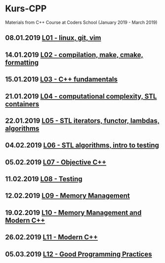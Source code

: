 # Kurs-CPP
Materials from C++ Course at Coders School (January 2019 - March 2019)

## 08.01.2019 [L01 - linux, git, vim](L01-linux,git,vim)
## 14.01.2019 [L02 - compilation, make, cmake, formatting](L02-compilation,make,cmake)
## 15.01.2019 [L03 - C++ fundamentals](L03-cpp-fundamentals)
## 21.01.2019 [L04 - computational complexity, STL containers](L04-stl-containers)
## 22.01.2019 [L05 - STL iterators, functor, lambdas, algorithms](L05-stl-itertors,functors,lambdas,algorithms)
## 04.02.2019 [L06 - STL algorithms, intro to testing](L06-algorithms,testing)
## 05.02.2019 [L07 - Objective C++](L07-objective-cpp)
## 11.02.2019 [L08 - Testing](L08-testing)
## 12.02.2019 [L09 - Memory Management](L09-memory-management)
## 19.02.2019 [L10 - Memory Management and Modern C++](L10-memory,modern-cpp)
## 26.02.2019 [L11 - Modern C++](L11-modern-cpp)
## 05.03.2019 [L12 - Good Programming Practices](L12-good-practices)
